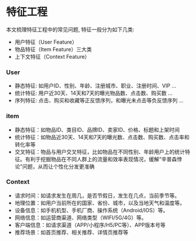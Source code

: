 # 特征工程

本文梳理特征工程中的常见问题, 特征一般分为如下几类:

- 用户特征（User Feature）
- 物品特征（Item Feature）三大类
- 上下文特征（Context Feature）

### User
- 静态特征: 如用户ID、性别、年龄、注册城市、职业、注册时间、VIP ...
- 统计特征: 用户近30天、14天和7天的曝光物品数、点击数、购买数 ...
- 序列特征: 点击、购买和收藏等正反馈序列，和曝光未点击等负反馈序列 ...

### item
- 静态特征：如物品ID、类目ID、品牌ID、卖家ID、价格、标题和上架时间
- 统计特征：如物品近30天、14天和7天的曝光数、点击数、购买数、点击率和转化率等
- 交叉特征：物品与用户交叉特征，比如物品在不同性别、年龄用户上的统计特征。有利于挖掘物品在不同人群上的流量和效率表现情况，缓解“辛普森悖论”问题，从而让个性化分发更准确

### Context
- 请求时间：如请求发生在周几，是否节假日，发生在几点，当前季节等。
- 地理位置：如用户当前所在的国家、省份、城市，以及当地天气和温度等。
- 设备信息：如手机机型、手机厂商、操作系统（Android/IOS）等。
- 网络信息：如运营商渠道、网络类型（WIFI/5G/4G）等。
- 客户端信息：如请求渠道（APP/小程序/H5/PC等）、APP版本号等
- 推荐场景：如首页推荐、相关推荐、详情页推荐等



